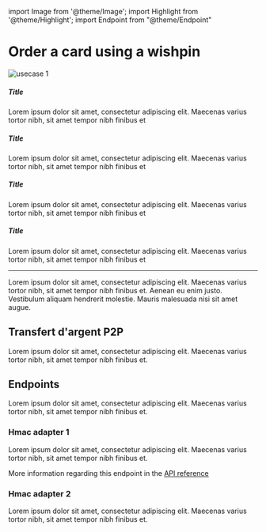 import Image from '@theme/Image';
import Highlight from '@theme/Highlight';
import Endpoint from "@theme/Endpoint"

# Order a card using a wishpin

<Image src="docs/usecase-exemple-00.jpg" alt="usecase 1"/>

<Highlight>

##### Title

Lorem ipsum dolor sit amet, consectetur adipiscing elit. Maecenas varius tortor nibh, sit amet tempor nibh finibus et

</Highlight>

<Highlight type="tip">

##### Title

Lorem ipsum dolor sit amet, consectetur adipiscing elit. Maecenas varius tortor nibh, sit amet tempor nibh finibus et

</Highlight>

<Highlight type="caution">

##### Title

Lorem ipsum dolor sit amet, consectetur adipiscing elit. Maecenas varius tortor nibh, sit amet tempor nibh finibus et

</Highlight>

<Highlight type="danger">

##### Title

Lorem ipsum dolor sit amet, consectetur adipiscing elit. Maecenas varius tortor nibh, sit amet tempor nibh finibus et

</Highlight>

---

Lorem ipsum dolor sit amet, consectetur adipiscing elit. Maecenas varius tortor nibh, sit amet tempor nibh finibus et. Aenean eu enim justo. Vestibulum aliquam hendrerit molestie. Mauris malesuada nisi sit amet augue.

## Transfert d'argent P2P

Lorem ipsum dolor sit amet, consectetur adipiscing elit. Maecenas varius tortor nibh, sit amet tempor nibh finibus et.

## Endpoints

Lorem ipsum dolor sit amet, consectetur adipiscing elit. Maecenas varius tortor nibh, sit amet tempor nibh finibus et.

### Hmac adapter 1

Lorem ipsum dolor sit amet, consectetur adipiscing elit. Maecenas varius tortor nibh, sit amet tempor nibh finibus et.

More information regarding this endpoint in the [API reference](https://www.google.fr)

<!-- /swagger/docs/v1.0/cardfactory -->
<!-- /v1.0/cardfactory -->
<!-- /v2/swagger.json -->
<!-- https://petstore.swagger.io/v2/swagger.json -->

<!-- <Endpoint apiUrl="/v2/swagger.json" path="/store/order" method="post"/> -->

<!-- <Endpoint apiUrl="/v2/swagger.json" path="/store/order/{orderId}"
method="get"/> -->

<Endpoint apiUrl="/v1.0/migrationProxy" path="/api​/v1.0​/users​/{userid}​/kyc​/identitycontrol" method="post"/>

### Hmac adapter 2

Lorem ipsum dolor sit amet, consectetur adipiscing elit. Maecenas varius tortor nibh, sit amet tempor nibh finibus et.
